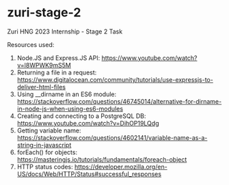 # zuri-stage-2
Zuri HNG 2023 Internship - Stage 2 Task

Resources used:
1. Node.JS and Express.JS API: https://www.youtube.com/watch?v=l8WPWK9mS5M
2. Returning a file in a request: https://www.digitalocean.com/community/tutorials/use-expressjs-to-deliver-html-files
3. Using __dirname in an ES6 module: https://stackoverflow.com/questions/46745014/alternative-for-dirname-in-node-js-when-using-es6-modules
4. Creating and connecting to a PostgreSQL DB: https://www.youtube.com/watch?v=DihOP19LQdg
5. Getting variable name: https://stackoverflow.com/questions/4602141/variable-name-as-a-string-in-javascript
6. forEach() for objects: https://masteringjs.io/tutorials/fundamentals/foreach-object
7. HTTP status codes: https://developer.mozilla.org/en-US/docs/Web/HTTP/Status#successful_responses